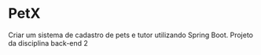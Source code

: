 # PetX
Criar um sistema de cadastro de pets e tutor utilizando Spring Boot. Projeto da disciplina back-end 2
